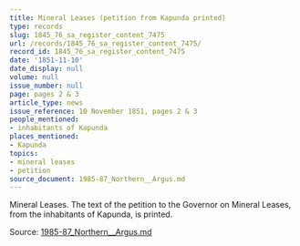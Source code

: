 ```yaml
---
title: Mineral Leases (petition from Kapunda printed)
type: records
slug: 1845_76_sa_register_content_7475
url: /records/1845_76_sa_register_content_7475/
record_id: 1845_76_sa_register_content_7475
date: '1851-11-10'
date_display: null
volume: null
issue_number: null
page: pages 2 & 3
article_type: news
issue_reference: 10 November 1851, pages 2 & 3
people_mentioned:
- inhabitants of Kapunda
places_mentioned:
- Kapunda
topics:
- mineral leases
- petition
source_document: 1985-87_Northern__Argus.md
---
```


Mineral Leases.  The text of the petition to the Governor on Mineral Leases, from the inhabitants of Kapunda, is printed.

Source: [1985-87_Northern__Argus.md](/downloads/markdown/1985-87_Northern__Argus.md)
